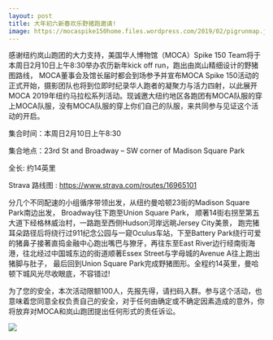 ```yaml
---
layout: post
title: 大年初六新春欢乐野猪跑邀请!
image: https://mocaspike150home.files.wordpress.com/2019/02/pigrunmap.jpg
---
```

感谢纽约岚山跑团的大力支持，美国华人博物馆（MOCA）Spike 150 Team将于本周日2月10日上午8:30举办农历新年kick off run，跑出由岚山精细设计的野猪图路线， MOCA董事会及馆长届时都会到场参予并宣布MOCA Spike 150活动的正式开始，摄影团队也将到位即时纪录华人跑者的凝聚力与活力四射，以此展开MOCA 2019年纽约马拉松系列活动。现诚邀大纽约地区各跑团有MOCA队服的穿上MOCA队服，没有MOCA队服的穿上你们自己的队服，来共同参与见证这个活动的开启。
<!--more-->

集合时间：本周日2月10日上午8:30

集合地点：23rd St and Broadway – SW corner of Madison Square Park

全长: 约14英里

Strava 路线图 : https://www.strava.com/routes/16965101

分几个不同配速的小组循序带领出发，从纽约曼哈顿23街的Madison Square Park南边出发， Broadway往下跑至Union Square Park， 顺著14街右拐至第五大道下经格林威治村，一路跑至西侧Hudson河岸远晀Jersey City美景， 跑完猪耳朵路径后将绕行过911纪念公园与一窥Oculus车站，下至Battery Park绕行可爱的猪鼻子接著直捣金融中心跑出嘴巴与獠牙，再往东至East River边行经南街海港，往北经过中国城东边的街道顺著Essex Street与字母城的Avenue A往上跑出猪脚与肚子， 最后回到Union Square Park完成野猪图形。全程约14英里，曼哈顿下城风光尽收眼底，不容错过!

为了您的安全，本次活动限额100人，先报先得，请扫码入群。参与这个活动，也意味着您同意全权负责自己的安全，对于任何由确定或不确定因素造成的意外，你将放弃对MOCA和岚山跑团提出任何形式的责任诉讼。

![](https://mocaspike150home.files.wordpress.com/2019/02/qr.jpg)
